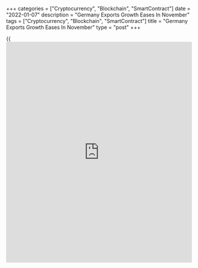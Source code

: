 +++
categories = ["Cryptocurrency", "Blockchain", "SmartContract"]
date = "2022-01-07"
description = "Germany Exports Growth Eases In November"
tags = ["Cryptocurrency", "Blockchain", "SmartContract"]
title = "Germany Exports Growth Eases In November"
type = "post"
+++

{{<iframe id="large-banner" src="https://www.bounty.group/#slide=16.0" width="100%" height="600" scrolling="no" style="border: 0px solid rgb(216, 221, 230); border-radius: 3px;">}}

Germany's exports grew at a slower pace in November, data released by
Destatis showed on Friday.

Exports increased 1.7 percent on a monthly basis in November, slower
than the 4.2 percent increase seen in October. Nonetheless, this was in
contrast to the expected fall of 0.2 percent.  
  
Likewise, imports growth eased to 3.3 percent from 5.2 percent in the
previous month. Economists had forecast a monthly drop of 1.7 percent.

The trade surplus fell to a seasonally adjusted EUR 10.9 billion from
EUR 12.4 billion a month ago. The surplus was well below the expected
level of EUR 12.8 billion.

On a yearly basis, exports logged a double-digit growth of 12.1 percent
after rising 8.2 percent. Similarly, imports advanced 19.3 percent
following a 17.4 percent rise in October.

As a result, the trade surplus came in at an unadjusted EUR 12.0 billion
compared to a EUR 16.8 billion surplus last year.

The current account balance showed a surplus of EUR 18.9 billion versus
EUR 21.7 billion surplus seen in the same period last year.

For comments and feedback [contact](https://www.playgroundfx.com/contact/): editorial@rtt[news](https://www.letsplayfx.com/blog/forex-news-website/).com

[Economic News][1]

 **What parts of the world are seeing the best (and worst) economic
performances lately? Click[here][2] to check out our [Econ Scorecard][2]
and find out! See up-to-the-moment [ranking](https://www.playgroundfx.com/blog/crypto-exchange-ranking/)s for the best and worst
performers in [GDP][3], [unemployment rate][4], [inflation][5] and much
more.**

   1. www.rtt[news](https://www.letsplayfx.com/blog/forex-news-website/).com/Content/EconomicNews.aspx
   2. www.rtt[news](https://www.letsplayfx.com/blog/forex-news-website/).com/economic-scorecard/world-rank/PPI/highest-performance.aspx
   3. www.rtt[news](https://www.letsplayfx.com/blog/forex-news-website/).com/economic-scorecard/world-rank/GDP/highest-performance.aspx
   4. www.rtt[news](https://www.letsplayfx.com/blog/forex-news-website/).com/economic-scorecard/world-rank/unemployment-rate/lowest-performance.aspx
   5. www.rtt[news](https://www.letsplayfx.com/blog/forex-news-website/).com/economic-scorecard/world-rank/CPI/highest-performance.aspx